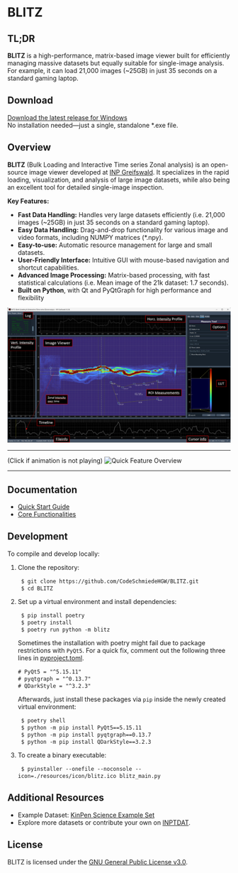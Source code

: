 # BLITZ

## TL;DR
**BLITZ** is a high-performance, matrix-based image viewer built for efficiently managing massive datasets but equally suitable for single-image analysis. For example, it can load 21,000 images (~25GB) in just 35 seconds on a standard gaming laptop.

## Download
[Download the latest release for Windows](https://github.com/CodeSchmiedeHGW/BLITZ/releases/latest)  
No installation needed—just a single, standalone *.exe file.

## Overview
**BLITZ** (Bulk Loading and Interactive Time series Zonal analysis) is an open-source image viewer developed at [INP Greifswald](https://www.inp-greifswald.de). It specializes in the rapid loading, visualization, and analysis of large image datasets, while also being an excellent tool for detailed single-image inspection.

**Key Features:**
- **Fast Data Handling:** Handles very large datasets efficiently (i.e. 21,000 images (~25GB) in just 35 seconds on a standard gaming laptop).
- **Easy Data Handling:** Drag-and-drop functionality for various image and video formats, including NUMPY matrices (*.npy).
- **Easy-to-use:** Automatic resource management for large and small datasets.
- **User-Friendly Interface:** Intuitive GUI with mouse-based navigation and shortcut capabilities.
- **Advanced Image Processing:** Matrix-based processing, with fast statistical calculations (i.e. Mean image of the 21k dataset: 1.7 seconds).
- **Built on Python**, with Qt and PyQtGraph for high performance and flexibility


![BLITZ Interface](docs/images/overview.png)

---
(Click if animation is not playing)
![Quick Feature Overview](resources/public/BLITZ_Record.gif)

---

## Documentation

- [Quick Start Guide](docs/walkthrough.md)
- [Core Functionalities](docs/Tabs_explained.md)

## Development

To compile and develop locally:

1. Clone the repository:

        $ git clone https://github.com/CodeSchmiedeHGW/BLITZ.git
        $ cd BLITZ

2. Set up a virtual environment and install dependencies:

        $ pip install poetry
        $ poetry install
        $ poetry run python -m blitz

    Sometimes the installation with poetry might fail due to package restrictions with ``PyQt5``.
    For a quick fix, comment out the following three lines in [pyproject.toml](pyproject.toml).
    ```
    # PyQt5 = "^5.15.11"
    # pyqtgraph = "^0.13.7"
    # QDarkStyle = "^3.2.3"
    ```
    Afterwards, just install these packages via ``pip`` inside the newly created virtual
    environment:

        $ poetry shell
        $ python -m pip install PyQt5==5.15.11
        $ python -m pip install pyqtgraph==0.13.7
        $ python -m pip install QDarkStyle==3.2.3

3. To create a binary executable:

        $ pyinstaller --onefile --noconsole --icon=./resources/icon/blitz.ico blitz_main.py

## Additional Resources

- Example Dataset: [KinPen Science Example Set](https://www.inptdat.de/dataset/fast-framing-images-kinpen-science-example-set-images-testing-blitz-image-viewer)
- Explore more datasets or contribute your own on [INPTDAT](https://www.inptdat.de).

## License

BLITZ is licensed under the [GNU General Public License v3.0](LICENSE).
